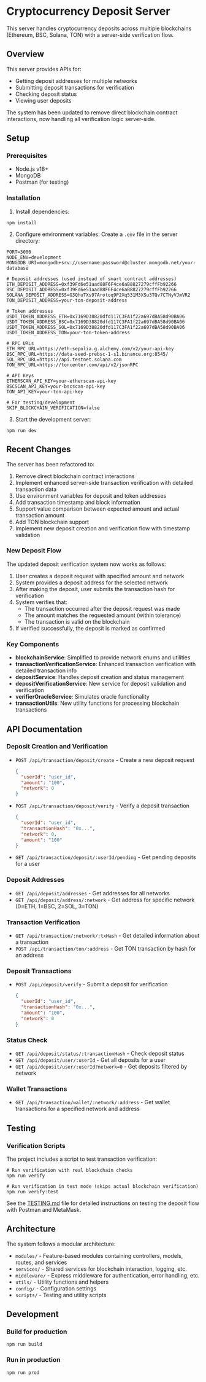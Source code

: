 # Cryptocurrency Deposit Server

This server handles cryptocurrency deposits across multiple blockchains (Ethereum, BSC, Solana, TON) with a server-side verification flow.

## Overview

This server provides APIs for:
- Getting deposit addresses for multiple networks
- Submitting deposit transactions for verification
- Checking deposit status
- Viewing user deposits

The system has been updated to remove direct blockchain contract interactions, now handling all verification logic server-side.

## Setup

### Prerequisites
- Node.js v18+
- MongoDB
- Postman (for testing)

### Installation
1. Install dependencies:
```
npm install
```

2. Configure environment variables:
Create a `.env` file in the server directory:
```
PORT=3000
NODE_ENV=development
MONGODB_URI=mongodb+srv://username:password@cluster.mongodb.net/your-database

# Deposit addresses (used instead of smart contract addresses)
ETH_DEPOSIT_ADDRESS=0xf39Fd6e51aad88F6F4ce6aB8827279cffFb92266
BSC_DEPOSIT_ADDRESS=0xf39Fd6e51aad88F6F4ce6aB8827279cffFb92266
SOLANA_DEPOSIT_ADDRESS=G3QhuTXs97Arotoq9P2Xq531M3XSu3TQv7CTNyVJmVR2
TON_DEPOSIT_ADDRESS=your-ton-deposit-address

# Token addresses
USDT_TOKEN_ADDRESS_ETH=0x7169D38820dfd117C3FA1f22a697dBA58d90BA06
USDT_TOKEN_ADDRESS_BSC=0x7169D38820dfd117C3FA1f22a697dBA58d90BA06
USDT_TOKEN_ADDRESS_SOL=0x7169D38820dfd117C3FA1f22a697dBA58d90BA06
USDT_TOKEN_ADDRESS_TON=your-ton-token-address

# RPC URLs
ETH_RPC_URL=https://eth-sepolia.g.alchemy.com/v2/your-api-key
BSC_RPC_URL=https://data-seed-prebsc-1-s1.binance.org:8545/
SOL_RPC_URL=https://api.testnet.solana.com
TON_RPC_URL=https://toncenter.com/api/v2/jsonRPC

# API Keys
ETHERSCAN_API_KEY=your-etherscan-api-key
BSCSCAN_API_KEY=your-bscscan-api-key
TON_API_KEY=your-ton-api-key

# For testing/development
SKIP_BLOCKCHAIN_VERIFICATION=false
```

3. Start the development server:
```
npm run dev
```

## Recent Changes

The server has been refactored to:
1. Remove direct blockchain contract interactions
2. Implement enhanced server-side transaction verification with detailed transaction data
3. Use environment variables for deposit and token addresses
4. Add transaction timestamp and block information
5. Support value comparison between expected amount and actual transaction amount
6. Add TON blockchain support
7. Implement new deposit creation and verification flow with timestamp validation

### New Deposit Flow

The updated deposit verification system now works as follows:

1. User creates a deposit request with specified amount and network
2. System provides a deposit address for the selected network
3. After making the deposit, user submits the transaction hash for verification
4. System verifies that:
   - The transaction occurred after the deposit request was made
   - The amount matches the requested amount (within tolerance)
   - The transaction is valid on the blockchain
5. If verified successfully, the deposit is marked as confirmed

### Key Components

- **blockchainService**: Simplified to provide network enums and utilities
- **transactionVerificationService**: Enhanced transaction verification with detailed transaction info
- **depositService**: Handles deposit creation and status management
- **depositVerificationService**: New service for deposit validation and verification
- **verifierOracleService**: Simulates oracle functionality
- **transactionUtils**: New utility functions for processing blockchain transactions

## API Documentation

### Deposit Creation and Verification
- `POST /api/transaction/deposit/create` - Create a new deposit request
  ```json
  {
    "userId": "user_id",
    "amount": "100",
    "network": 0
  }
  ```
- `POST /api/transaction/deposit/verify` - Verify a deposit transaction
  ```json
  {
    "userId": "user_id",
    "transactionHash": "0x...",
    "network": 0,
    "amount": "100"
  }
  ```
- `GET /api/transaction/deposit/:userId/pending` - Get pending deposits for a user

### Deposit Addresses
- `GET /api/deposit/addresses` - Get addresses for all networks
- `GET /api/deposit/address/:network` - Get address for specific network (0=ETH, 1=BSC, 2=SOL, 3=TON)

### Transaction Verification
- `GET /api/transaction/:network/:txHash` - Get detailed information about a transaction
- `POST /api/transaction/ton/:address` - Get TON transaction by hash for an address

### Deposit Transactions
- `POST /api/deposit/verify` - Submit a deposit for verification
  ```json
  {
    "userId": "user_id",
    "transactionHash": "0x...",
    "amount": "100",
    "network": 0
  }
  ```

### Status Check
- `GET /api/deposit/status/:transactionHash` - Check deposit status
- `GET /api/deposit/user/:userId` - Get all deposits for a user
- `GET /api/deposit/user/:userId?network=0` - Get deposits filtered by network

### Wallet Transactions
- `GET /api/transaction/wallet/:network/:address` - Get wallet transactions for a specified network and address

## Testing

### Verification Scripts
The project includes a script to test transaction verification:

```
# Run verification with real blockchain checks
npm run verify

# Run verification in test mode (skips actual blockchain verification)
npm run verify:test
```

See the [TESTING.md](./TESTING.md) file for detailed instructions on testing the deposit flow with Postman and MetaMask.

## Architecture

The system follows a modular architecture:
- `modules/` - Feature-based modules containing controllers, models, routes, and services
- `services/` - Shared services for blockchain interaction, logging, etc.
- `middleware/` - Express middleware for authentication, error handling, etc.
- `utils/` - Utility functions and helpers
- `config/` - Configuration settings
- `scripts/` - Testing and utility scripts

## Development

### Build for production
```
npm run build
```

### Run in production
```
npm run prod
``` 
